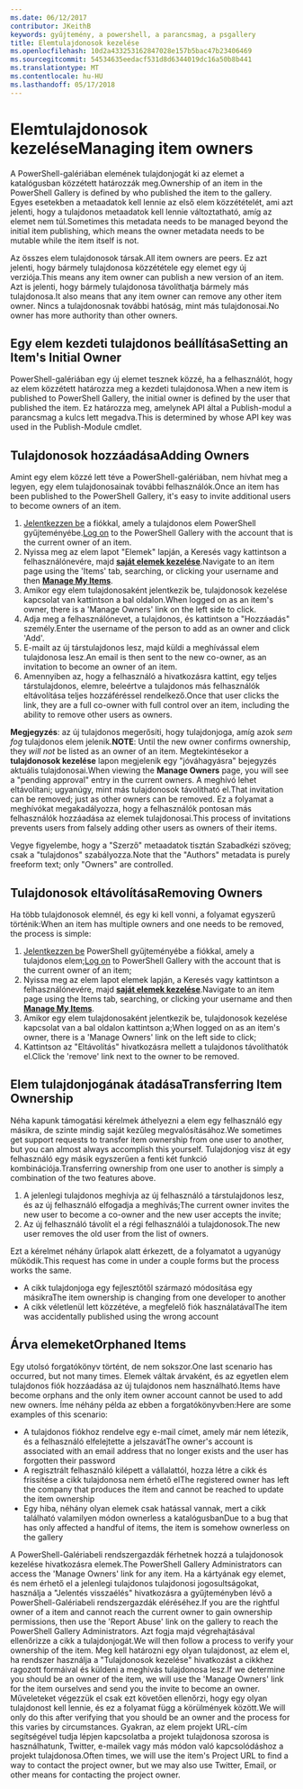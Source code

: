 ```yaml
---
ms.date: 06/12/2017
contributor: JKeithB
keywords: gyűjtemény, a powershell, a parancsmag, a psgallery
title: Elemtulajdonosok kezelése
ms.openlocfilehash: 10d2a433253162847028e157b5bac47b23406469
ms.sourcegitcommit: 54534635eedacf531d8d6344019dc16a50b8b441
ms.translationtype: MT
ms.contentlocale: hu-HU
ms.lasthandoff: 05/17/2018
---
```

# <a name="managing-item-owners"></a><span data-ttu-id="53b0e-103">Elemtulajdonosok kezelése</span><span class="sxs-lookup"><span data-stu-id="53b0e-103">Managing item owners</span></span>

<span data-ttu-id="53b0e-104">A PowerShell-galériában elemének tulajdonjogát ki az elemet a katalógusban közzétett határozzák meg.</span><span class="sxs-lookup"><span data-stu-id="53b0e-104">Ownership of an item in the PowerShell Gallery is defined by who published the item to the gallery.</span></span>
<span data-ttu-id="53b0e-105">Egyes esetekben a metaadatok kell lennie az első elem közzétételét, ami azt jelenti, hogy a tulajdonos metaadatok kell lennie változtatható, amíg az elemet nem túl.</span><span class="sxs-lookup"><span data-stu-id="53b0e-105">Sometimes this metadata needs to be managed beyond the initial item publishing, which means the owner metadata needs to be mutable while the item itself is not.</span></span>

<span data-ttu-id="53b0e-106">Az összes elem tulajdonosok társak.</span><span class="sxs-lookup"><span data-stu-id="53b0e-106">All item owners are peers.</span></span>
<span data-ttu-id="53b0e-107">Ez azt jelenti, hogy bármely tulajdonosa közzététele egy elemet egy új verziója.</span><span class="sxs-lookup"><span data-stu-id="53b0e-107">This means any item owner can publish a new version of an item.</span></span> <span data-ttu-id="53b0e-108">Azt is jelenti, hogy bármely tulajdonosa távolíthatja bármely más tulajdonosa.</span><span class="sxs-lookup"><span data-stu-id="53b0e-108">It also means that any item owner can remove any other item owner.</span></span>
<span data-ttu-id="53b0e-109">Nincs a tulajdonosnak további hatóság, mint más tulajdonosai.</span><span class="sxs-lookup"><span data-stu-id="53b0e-109">No owner has more authority than other owners.</span></span>

## <a name="setting-an-items-initial-owner"></a><span data-ttu-id="53b0e-110">Egy elem kezdeti tulajdonos beállítása</span><span class="sxs-lookup"><span data-stu-id="53b0e-110">Setting an Item's Initial Owner</span></span>

<span data-ttu-id="53b0e-111">PowerShell-galériában egy új elemet tesznek közzé, ha a felhasználót, hogy az elem közzétett határozza meg a kezdeti tulajdonosa.</span><span class="sxs-lookup"><span data-stu-id="53b0e-111">When a new item is published to PowerShell Gallery, the initial owner is defined by the user that published the item.</span></span> <span data-ttu-id="53b0e-112">Ez határozza meg, amelynek API által a Publish-modul a parancsmag a kulcs lett megadva.</span><span class="sxs-lookup"><span data-stu-id="53b0e-112">This is determined by whose API key was used in the Publish-Module cmdlet.</span></span>

## <a name="adding-owners"></a><span data-ttu-id="53b0e-113">Tulajdonosok hozzáadása</span><span class="sxs-lookup"><span data-stu-id="53b0e-113">Adding Owners</span></span>

<span data-ttu-id="53b0e-114">Amint egy elem közzé lett téve a PowerShell-galériában, nem hívhat meg a legyen, egy elem tulajdonosainak további felhasználók.</span><span class="sxs-lookup"><span data-stu-id="53b0e-114">Once an item has been published to the PowerShell Gallery, it's easy to invite additional users to become owners of an item.</span></span>

1. <span data-ttu-id="53b0e-115">[Jelentkezzen be](https://powershellgallery.com/users/account/LogOn) a fiókkal, amely a tulajdonos elem PowerShell gyűjteményébe.</span><span class="sxs-lookup"><span data-stu-id="53b0e-115">[Log on](https://powershellgallery.com/users/account/LogOn) to the PowerShell Gallery with the account that is the current owner of an item.</span></span>
2. <span data-ttu-id="53b0e-116">Nyissa meg az elem lapot "Elemek" lapján, a Keresés vagy kattintson a felhasználónevére, majd [ **saját elemek kezelése**](https://www.powershellgallery.com/account/Packages).</span><span class="sxs-lookup"><span data-stu-id="53b0e-116">Navigate to an item page using the 'Items' tab, searching, or clicking your username and then [**Manage My Items**](https://www.powershellgallery.com/account/Packages).</span></span>
3. <span data-ttu-id="53b0e-117">Amikor egy elem tulajdonosaként jelentkezik be, tulajdonosok kezelése kapcsolat van kattintson a bal oldalon.</span><span class="sxs-lookup"><span data-stu-id="53b0e-117">When logged on as an item's owner, there is a 'Manage Owners' link on the left side to click.</span></span>
4. <span data-ttu-id="53b0e-118">Adja meg a felhasználónevet, a tulajdonos, és kattintson a "Hozzáadás" személy.</span><span class="sxs-lookup"><span data-stu-id="53b0e-118">Enter the username of the person to add as an owner and click 'Add'.</span></span>
5. <span data-ttu-id="53b0e-119">E-mailt az új társtulajdonos lesz, majd küldi a meghívással elem tulajdonosa lesz.</span><span class="sxs-lookup"><span data-stu-id="53b0e-119">An email is then sent to the new co-owner, as an invitation to become an owner of an item.</span></span>
6. <span data-ttu-id="53b0e-120">Amennyiben az, hogy a felhasználó a hivatkozásra kattint, egy teljes társtulajdonos, elemre, beleértve a tulajdonos más felhasználók eltávolítása teljes hozzáféréssel rendelkező.</span><span class="sxs-lookup"><span data-stu-id="53b0e-120">Once that user clicks the link, they are a full co-owner with full control over an item, including the ability to remove other users as owners.</span></span>

<span data-ttu-id="53b0e-121">**Megjegyzés**: az új tulajdonos megerősíti, hogy tulajdonjoga, amíg azok *sem fog* tulajdonos elem jelenik.</span><span class="sxs-lookup"><span data-stu-id="53b0e-121">**NOTE**: Until the new owner confirms ownership, they *will not* be listed as an owner of an item.</span></span>
<span data-ttu-id="53b0e-122">Megtekintésekor a **tulajdonosok kezelése** lapon megjelenik egy "jóváhagyásra" bejegyzés aktuális tulajdonosai.</span><span class="sxs-lookup"><span data-stu-id="53b0e-122">When viewing the **Manage Owners** page, you will see a "pending approval" entry in the current owners.</span></span>
<span data-ttu-id="53b0e-123">A meghívó lehet eltávolítani; ugyanúgy, mint más tulajdonosok távolítható el.</span><span class="sxs-lookup"><span data-stu-id="53b0e-123">That invitation can be removed; just as other owners can be removed.</span></span>
<span data-ttu-id="53b0e-124">Ez a folyamat a meghívókat megakadályozza, hogy a felhasználók pontosan más felhasználók hozzáadása az elemek tulajdonosai.</span><span class="sxs-lookup"><span data-stu-id="53b0e-124">This process of invitations prevents users from falsely adding other users as owners of their items.</span></span>

<span data-ttu-id="53b0e-125">Vegye figyelembe, hogy a "Szerző" metaadatok tisztán Szabadkézi szöveg; csak a "tulajdonos" szabályozza.</span><span class="sxs-lookup"><span data-stu-id="53b0e-125">Note that the "Authors" metadata is purely freeform text; only "Owners" are controlled.</span></span>


## <a name="removing-owners"></a><span data-ttu-id="53b0e-126">Tulajdonosok eltávolítása</span><span class="sxs-lookup"><span data-stu-id="53b0e-126">Removing Owners</span></span>

<span data-ttu-id="53b0e-127">Ha több tulajdonosok elemnél, és egy ki kell vonni, a folyamat egyszerű történik:</span><span class="sxs-lookup"><span data-stu-id="53b0e-127">When an item has multiple owners and one needs to be removed, the process is simple:</span></span>

1. <span data-ttu-id="53b0e-128">[Jelentkezzen be](https://powershellgallery.com/users/account/LogOn) PowerShell gyűjteményébe a fiókkal, amely a tulajdonos elem;</span><span class="sxs-lookup"><span data-stu-id="53b0e-128">[Log on](https://powershellgallery.com/users/account/LogOn) to PowerShell Gallery with the account that is the current owner of an item;</span></span>
2. <span data-ttu-id="53b0e-129">Nyissa meg az elem lapot elemek lapján, a Keresés vagy kattintson a felhasználónevére, majd [ **saját elemek kezelése**](https://www.powershellgallery.com/account/Packages).</span><span class="sxs-lookup"><span data-stu-id="53b0e-129">Navigate to an item page using the Items tab, searching, or clicking your username and then [**Manage My Items**](https://www.powershellgallery.com/account/Packages).</span></span>
3. <span data-ttu-id="53b0e-130">Amikor egy elem tulajdonosaként jelentkezik be, tulajdonosok kezelése kapcsolat van a bal oldalon kattintson a;</span><span class="sxs-lookup"><span data-stu-id="53b0e-130">When logged on as an item's owner, there is a 'Manage Owners' link on the left side to click;</span></span>
4. <span data-ttu-id="53b0e-131">Kattintson az "Eltávolítás" hivatkozásra mellett a tulajdonos távolíthatók el.</span><span class="sxs-lookup"><span data-stu-id="53b0e-131">Click the 'remove' link next to the owner to be removed.</span></span>



## <a name="transferring-item-ownership"></a><span data-ttu-id="53b0e-132">Elem tulajdonjogának átadása</span><span class="sxs-lookup"><span data-stu-id="53b0e-132">Transferring Item Ownership</span></span>

<span data-ttu-id="53b0e-133">Néha kapunk támogatási kérelmek áthelyezni a elem egy felhasználó egy másikra, de szinte mindig saját kezűleg megvalósításához.</span><span class="sxs-lookup"><span data-stu-id="53b0e-133">We sometimes get support requests to transfer item ownership from one user to another, but you can almost always accomplish this yourself.</span></span>
<span data-ttu-id="53b0e-134">Tulajdonjog visz át egy felhasználó egy másik egyszerűen a fenti két funkció kombinációja.</span><span class="sxs-lookup"><span data-stu-id="53b0e-134">Transferring ownership from one user to another is simply a combination of the two features above.</span></span>

1. <span data-ttu-id="53b0e-135">A jelenlegi tulajdonos meghívja az új felhasználó a társtulajdonos lesz, és az új felhasználó elfogadja a meghívás;</span><span class="sxs-lookup"><span data-stu-id="53b0e-135">The current owner invites the new user to become a co-owner and the new user accepts the invite;</span></span>
2. <span data-ttu-id="53b0e-136">Az új felhasználó távolít el a régi felhasználói a tulajdonosok.</span><span class="sxs-lookup"><span data-stu-id="53b0e-136">The new user removes the old user from the list of owners.</span></span>

<span data-ttu-id="53b0e-137">Ezt a kérelmet néhány űrlapok alatt érkezett, de a folyamatot a ugyanúgy működik.</span><span class="sxs-lookup"><span data-stu-id="53b0e-137">This request has come in under a couple forms but the process works the same.</span></span>

- <span data-ttu-id="53b0e-138">A cikk tulajdonjoga egy fejlesztőtől származó módosítása egy másikra</span><span class="sxs-lookup"><span data-stu-id="53b0e-138">The item ownership is changing from one developer to another</span></span>
- <span data-ttu-id="53b0e-139">A cikk véletlenül lett közzétéve, a megfelelő fiók használatával</span><span class="sxs-lookup"><span data-stu-id="53b0e-139">The item was accidentally published using the wrong account</span></span>


## <a name="orphaned-items"></a><span data-ttu-id="53b0e-140">Árva elemeket</span><span class="sxs-lookup"><span data-stu-id="53b0e-140">Orphaned Items</span></span>

<span data-ttu-id="53b0e-141">Egy utolsó forgatókönyv történt, de nem sokszor.</span><span class="sxs-lookup"><span data-stu-id="53b0e-141">One last scenario has occurred, but not many times.</span></span>
<span data-ttu-id="53b0e-142">Elemek váltak árvaként, és az egyetlen elem tulajdonos fiók hozzáadása az új tulajdonos nem használható.</span><span class="sxs-lookup"><span data-stu-id="53b0e-142">Items have become orphans and the only item owner account cannot be used to add new owners.</span></span>
<span data-ttu-id="53b0e-143">Íme néhány példa az ebben a forgatókönyvben:</span><span class="sxs-lookup"><span data-stu-id="53b0e-143">Here are some examples of this scenario:</span></span>

- <span data-ttu-id="53b0e-144">A tulajdonos fiókhoz rendelve egy e-mail címet, amely már nem létezik, és a felhasználó elfelejtette a jelszavát</span><span class="sxs-lookup"><span data-stu-id="53b0e-144">The owner's account is associated with an email address that no longer exists and the user has forgotten their password</span></span>
- <span data-ttu-id="53b0e-145">A regisztrált felhasználó kilépett a vállalattól, hozza létre a cikk és frissítése a cikk tulajdonosa nem érhető el</span><span class="sxs-lookup"><span data-stu-id="53b0e-145">The registered owner has left the company that produces the item and cannot be reached to update the item ownership</span></span>
- <span data-ttu-id="53b0e-146">Egy hiba, néhány olyan elemek csak hatással vannak, mert a cikk található valamilyen módon ownerless a katalógusban</span><span class="sxs-lookup"><span data-stu-id="53b0e-146">Due to a bug that has only affected a handful of items, the item is somehow ownerless on the gallery</span></span>

<span data-ttu-id="53b0e-147">A PowerShell-Galériabeli rendszergazdák férhetnek hozzá a tulajdonosok kezelése hivatkozásra elemek.</span><span class="sxs-lookup"><span data-stu-id="53b0e-147">The PowerShell Gallery Administrators can access the 'Manage Owners' link for any item.</span></span>
<span data-ttu-id="53b0e-148">Ha a kártyának egy elemet, és nem érhető el a jelenlegi tulajdonos tulajdonosi jogosultságokat, használja a "Jelentés visszaélés" hivatkozásra a gyűjteményben lévő a PowerShell-Galériabeli rendszergazdák eléréséhez.</span><span class="sxs-lookup"><span data-stu-id="53b0e-148">If you are the rightful owner of a item and cannot reach the current owner to gain ownership permissions, then use the 'Report Abuse' link on the gallery to reach the PowerShell Gallery Administrators.</span></span>
<span data-ttu-id="53b0e-149">Azt fogja majd végrehajtásával ellenőrizze a cikk a tulajdonjogát.</span><span class="sxs-lookup"><span data-stu-id="53b0e-149">We will then follow a process to verify your ownership of the item.</span></span>
<span data-ttu-id="53b0e-150">Meg kell határozni egy olyan tulajdonost, az elem el, ha rendszer használja a "Tulajdonosok kezelése" hivatkozást a cikkhez ragozott formáival és küldeni a meghívás tulajdonosa lesz.</span><span class="sxs-lookup"><span data-stu-id="53b0e-150">If we determine you should be an owner of the item, we will use the 'Manage Owners' link for the item ourselves and send you the invite to become an owner.</span></span>
<span data-ttu-id="53b0e-151">Műveleteket végezzük el csak ezt követően ellenőrzi, hogy egy olyan tulajdonost kell lennie, és ez a folyamat függ a körülmények között.</span><span class="sxs-lookup"><span data-stu-id="53b0e-151">We will only do this after verifying that you should be an owner and the process for this varies by circumstances.</span></span>
<span data-ttu-id="53b0e-152">Gyakran, az elem projekt URL-cím segítségével tudja lépjen kapcsolatba a projekt tulajdonosa szorosa is használhatunk, Twitter, e-mailek vagy más módon való kapcsolódáshoz a projekt tulajdonosa.</span><span class="sxs-lookup"><span data-stu-id="53b0e-152">Often times, we will use the item's Project URL to find a way to contact the project owner, but we may also use Twitter, Email, or other means for contacting the project owner.</span></span>